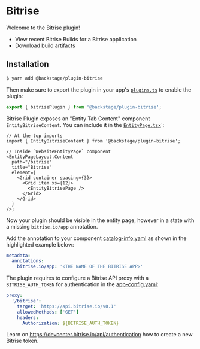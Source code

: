 # Bitrise

Welcome to the Bitrise plugin!

- View recent Bitrise Builds for a Bitrise application
- Download build artifacts

## Installation

```sh
$ yarn add @backstage/plugin-bitrise
```

Then make sure to export the plugin in your app's [`plugins.ts`](https://github.com/backstage/backstage/blob/master/packages/app/src/plugins.ts) to enable the plugin:

```js
export { bitrisePlugin } from '@backstage/plugin-bitrise';
```

Bitrise Plugin exposes an "Entity Tab Content" component `EntityBitriseContent`. You can include it in the [`EntityPage.tsx`](https://github.com/backstage/backstage/blob/master/packages/app/src/components/catalog/EntityPage.tsx)`:

```tsx
// At the top imports
import { EntityBitriseContent } from '@backstage/plugin-bitrise';

// Inside `WebsiteEntityPage` component
<EntityPageLayout.Content
  path="/bitrise"
  title="Bitrise"
  element={
    <Grid container spacing={3}>
      <Grid item xs={12}>
        <EntityBitrisePage />
      </Grid>
    </Grid>
  }
/>;
```

Now your plugin should be visible in the entity page, however in a state with a missing `bitrise.io/app` annotation.

Add the annotation to your component [catalog-info.yaml](https://github.com/backstage/backstage/blob/master/catalog-info.yaml) as shown in the highlighted example below:

```yaml
metadata:
  annotations:
    bitrise.io/app: '<THE NAME OF THE BITRISE APP>'
```

The plugin requires to configure a Bitrise API proxy with a `BITRISE_AUTH_TOKEN` for authentication in the [app-config.yaml](https://github.com/backstage/backstage/blob/master/app-config.yaml):

```yaml
proxy:
  '/bitrise':
    target: 'https://api.bitrise.io/v0.1'
    allowedMethods: ['GET']
    headers:
      Authorization: ${BITRISE_AUTH_TOKEN}
```

Learn on https://devcenter.bitrise.io/api/authentication how to create a new Bitrise token.
